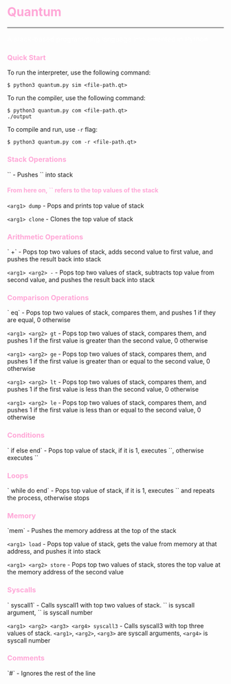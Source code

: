 <h1 style="color: #ffa7d7;">Quantum</h1>

---

<p style="color: #ffffff; font-size: 16px;">A stack-based programming language implemented in Python.</p>

[//]: # (Quick Start section)
<h3 style="color: #ffa7d7;">Quick Start</h3>
To run the interpreter, use the following command:

```console
$ python3 quantum.py sim <file-path.qt>
```

To run the compiler, use the following command:

```console
$ python3 quantum.py com <file-path.qt>
./output
```

To compile and run, use `-r` flag:

```console
$ python3 quantum.py com -r <file-path.qt>
```


[//]: # (Push, dump, clone)
<h3 style="color: #ffa7d7;">Stack Operations</h3>
`<arg1>` - Pushes `<arg1>` into stack

<h4 style="color: #ffa7d7;">From here on, `<argX>` refers to the top values of the stack</h4>

`<arg1> dump` - Pops and prints top value of stack

`<arg1> clone` - Clones the top value of stack

[//]: # (+ -)
<h3 style="color: #ffa7d7;">Arithmetic Operations</h3>
`<arg1> <arg2> +` - Pops top two values of stack, adds second value to first value, and pushes the result back into
stack

`<arg1> <arg2> -` - Pops top two values of stack, subtracts top value from second value, and pushes the result back
into stack

[//]: # (Eq, gt, ge, lt, le)
<h3 style="color: #ffa7d7;">Comparison Operations</h3>
`<arg1> <arg2> eq` - Pops top two values of stack, compares them, and pushes 1 if they are equal, 0 otherwise

`<arg1> <arg2> gt` - Pops top two values of stack, compares them, and pushes 1 if the first value is greater than the 
second value, 0 otherwise

`<arg1> <arg2> ge` - Pops top two values of stack, compares them, and pushes 1 if the first value is greater than or 
equal to the second value, 0 otherwise

`<arg1> <arg2> lt` - Pops top two values of stack, compares them, and pushes 1 if the first value is less than the 
second value, 0 otherwise

`<arg1> <arg2> le` - Pops top two values of stack, compares them, and pushes 1 if the first value is less than or equal 
to the second value, 0 otherwise

[//]: # (If, else, end)
<h3 style="color: #ffa7d7;">Conditions</h3>
`<arg1> if <if-body> else <else-body> end` - Pops top value of stack, if it is 1, executes `<if-body>`, otherwise
executes `<else-body>`

[//]: # (While, do, end)
<h3 style="color: #ffa7d7;">Loops</h3>
`<arg1> while <condition> do <body> end` - Pops top value of stack, if it is 1, executes `<body>` and repeats the 
process, otherwise stops

[//]: # (Mem, load, store)
<h3 style="color: #ffa7d7;">Memory</h3>
`mem` - Pushes the memory address at the top of the stack

`<arg1> load` - Pops top value of stack, gets the value from memory at that address, and pushes it into stack

`<arg1> <arg2> store` - Pops top two values of stack, stores the top value at the memory address of the second value

[//]: # (Syscall1, syscall3)
<h3 style="color: #ffa7d7;">Syscalls</h3>
`<arg1> <arg2> syscall1` - Calls syscall1 with top two values of stack. `<arg1>` is syscall argument, `<arg2>` is 
syscall number

`<arg1> <arg2> <arg3> <arg4> syscall3` - Calls syscall3 with top three values of stack. `<arg1>`, `<arg2>`, `<arg3>` 
are syscall arguments, `<arg4>` is syscall number

[//]: # (Syscall1, syscall3)

[//]: # (#)
<h3 style="color: #ffa7d7;">Comments</h3>
`#` - Ignores the rest of the line
